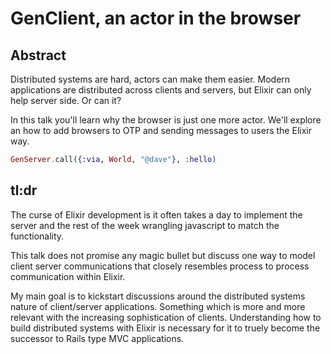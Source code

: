 # GenClient, an actor in the browser

## Abstract

Distributed systems are hard, actors can make them easier.
Modern applications are distributed across clients and servers,
but Elixir can only help server side.
Or can it?

In this talk you'll learn why the browser is just one more actor.
We'll explore an how to add browsers to OTP and sending messages to users the Elixir way.

```elixir
GenServer.call({:via, World, "@dave"}, :hello)
```

## tl:dr

The curse of Elixir development is it often takes a day to implement the server and the rest of the week wrangling javascript to match the functionality.

This talk does not promise any magic bullet but discuss one way to model client server communications that closely resembles process to process communication within Elixir.

My main goal is to kickstart discussions around the distributed systems nature of client/server applications.
Something which is more and more relevant with the increasing sophistication of clients.
Understanding how to build distributed systems with Elixir is necessary for it to truely become the successor to Rails type MVC applications.
